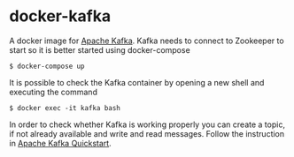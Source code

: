 docker-kafka
============
A docker image for [Apache Kafka](https://kafka.apache.org/). Kafka needs to connect to Zookeeper to start so it is better started using docker-compose

    $ docker-compose up

It is possible to check the Kafka container by opening a new shell and executing the command

    $ docker exec -it kafka bash

In order to check whether Kafka is working properly you can create a topic, if not already available and write and read messages. Follow the instruction
in [Apache Kafka Quickstart](https://kafka.apache.org/quickstart). 
